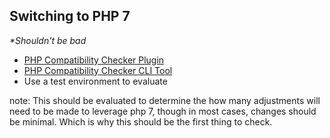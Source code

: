 ##  Switching to PHP 7

_*Shouldn't be bad_

* [PHP Compatibility Checker Plugin](https://wordpress.org/plugins/php-compatibility-checker/)
* [PHP Compatibility Checker CLI Tool](https://github.com/Alexia/php7mar)
* Use a test environment to evaluate <!-- .element: class="fragment" -->

note:
    This should be evaluated to determine the how many adjustments will need to be made to leverage php 7, though in most cases, changes should be minimal. Which is why this should be the first thing to check.
